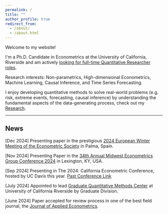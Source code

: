 ```yaml
---
permalink: /
title: ""
author_profile: true
redirect_from: 
  - /about/
  - /about.html
---
```


Welcome to my website!

I'm a Ph.D. Candidate in Econometrics at the University of California, Riverside and am actively <u>looking for full-time Quantitative Researcher roles</u>.

Research interests: Non-parametrics, High-dimensional Econometrics, Machine Learning, Causal Inference, and Time Series Forecasting. 

I enjoy developing quantitative methods to solve real-world problems (e.g. risk, extreme events, forecasting, causal inference) by understanding the fundamental aspects of the data-generating process, check out my <a href="http://thetherajveer.github.io/research/" target="_blank" rel="noopener noreferrer">Research</a>.


****
## News

<link rel="stylesheet" href="https://cdnjs.cloudflare.com/ajax/libs/font-awesome/6.0.0-beta3/css/all.min.css">

<!-- Line with three stars -->
<i class="fas fa-star flashing"></i> <i class="fas fa-star flashing"></i>[Dec 2024]  Presenting paper in the prestigious [2024 European Winter Meeting of the Econometric Society](https://www.econometricsociety.org/regional-activities/schedule/2024/12/16/2024-European-Winter-Meeting-Palma-de-Majorca-Spain) in Palma, Spain. 

<i class="fas fa-star flashing"></i> [Nov 2024] Presenting Paper in the [34th Annual Midwest Econometrics Group Conference 2024](https://gatton.uky.edu/meg2024) in Lexington, KY, USA. 

<i class="fas fa-star flashing"></i> <i class="fas fa-star flashing"></i> [Sep 2024] Presenting in The 2024: California Econometric Conference, hosted by UC Davis this year. [Past Conference Link](https://www.gsb.stanford.edu/faculty-research/faculty/conferences/california-econometrics) 

<!-- Fixed: Properly close the <i> tags -->
<i class="fas fa-star flashing"></i> <i class="fas fa-star flashing"></i>[July 2024] Appointed to lead [Graduate Quantitative Methods Center](https://gradquant.ucr.edu/) at University of California Riverside by Graduate Division.

<!-- Fixed: Properly close the <i> tags -->
<i class="fas fa-star flashing"></i> <i class="fas fa-star flashing"></i> <i class="fas fa-star flashing"></i>[June 2024] Paper accepted for review process in one of the best field journal, the [Journal of Applied Econometrics](https://onlinelibrary.wiley.com/journal/10991255).

<style>
  .flashing {
    animation: flash 1s infinite;
  }
  @keyframes flash {
    0% { opacity: 1; }
    50% { opacity: 0.5; }
    100% { opacity: 1; }
  }
</style>

